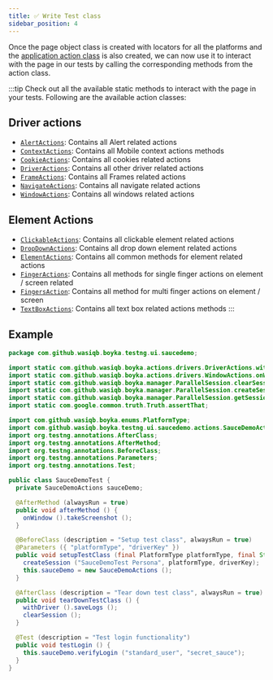 ```yaml
---
title: ✅ Write Test class
sidebar_position: 4
---
```


Once the page object class is created with locators for all the platforms and the [application action class](/docs/guides/ui/page-action) is also created, we can now use it to interact with the page in our tests by calling the corresponding methods from the action class.

:::tip
Check out all the available static methods to interact with the page in your tests. Following are the available action classes:

## Driver actions

- [`AlertActions`](/api/actions/drivers/alert-actions): Contains all Alert related actions
- [`ContextActions`](/api/actions/drivers/context-actions): Contains all Mobile context actions methods
- [`CookieActions`](/api/actions/drivers/cookie-actions): Contains all cookies related actions
- [`DriverActions`](/api/actions/drivers/driver-actions): Contains all other driver related actions
- [`FrameActions`](/api/actions/drivers/frame-actions): Contains all Frames related actions
- [`NavigateActions`](/api/actions/drivers/navigate-actions): Contains all navigate related actions
- [`WindowActions`](/api/actions/drivers/window-actions): Contains all windows related actions

## Element Actions

- [`ClickableActions`](/api/actions/elements/clickable-actions): Contains all clickable element related actions
- [`DropDownActions`](/api/actions/elements/drop-down-actions): Contains all drop down element related actions
- [`ElementActions`](/api/actions/elements/element-actions): Contains all common methods for element related actions
- [`FingerActions`](/api/actions/elements/finger-actions): Contains all methods for single finger actions on element / screen related
- [`FingersAction`](/api/actions/elements/fingers-actions): Contains all method for multi finger actions on element / screen
- [`TextBoxActions`](/api/actions/elements/textbox-actions): Contains all text box related actions methods
:::

## Example

```java
package com.github.wasiqb.boyka.testng.ui.saucedemo;

import static com.github.wasiqb.boyka.actions.drivers.DriverActions.withDriver;
import static com.github.wasiqb.boyka.actions.drivers.WindowActions.onWindow;
import static com.github.wasiqb.boyka.manager.ParallelSession.clearSession;
import static com.github.wasiqb.boyka.manager.ParallelSession.createSession;
import static com.github.wasiqb.boyka.manager.ParallelSession.getSession;
import static com.google.common.truth.Truth.assertThat;

import com.github.wasiqb.boyka.enums.PlatformType;
import com.github.wasiqb.boyka.testng.ui.saucedemo.actions.SauceDemoActions;
import org.testng.annotations.AfterClass;
import org.testng.annotations.AfterMethod;
import org.testng.annotations.BeforeClass;
import org.testng.annotations.Parameters;
import org.testng.annotations.Test;

public class SauceDemoTest {
  private SauceDemoActions sauceDemo;

  @AfterMethod (alwaysRun = true)
  public void afterMethod () {
    onWindow ().takeScreenshot ();
  }

  @BeforeClass (description = "Setup test class", alwaysRun = true)
  @Parameters ({ "platformType", "driverKey" })
  public void setupTestClass (final PlatformType platformType, final String driverKey) {
    createSession ("SauceDemoTest Persona", platformType, driverKey);
    this.sauceDemo = new SauceDemoActions ();
  }

  @AfterClass (description = "Tear down test class", alwaysRun = true)
  public void tearDownTestClass () {
    withDriver ().saveLogs ();
    clearSession ();
  }

  @Test (description = "Test login functionality")
  public void testLogin () {
    this.sauceDemo.verifyLogin ("standard_user", "secret_sauce");
  }
}
```
